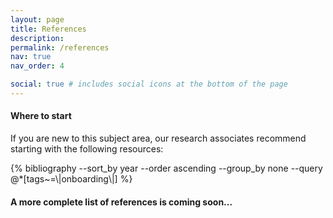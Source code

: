```yaml
---
layout: page
title: References
description:
permalink: /references
nav: true
nav_order: 4

social: true # includes social icons at the bottom of the page
---
```


#### Where to start

If you are new to this subject area, our research associates recommend starting with the following resources:

<div class="publications">
    {% bibliography --sort_by year --order ascending --group_by none --query @*[tags~=\|onboarding\|] %}
</div>

#### A more complete list of references is coming soon...